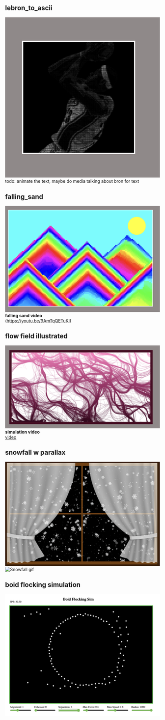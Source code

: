 ## lebron_to_ascii  

![](bron/lebron_ascii.png)  
todo: animate the text, maybe do media talking about bron for text  


## falling_sand  

![](falling/illustration.png)      
**falling sand video**  
(https://youtu.be/9AmTqQETuKI)  


## flow field illustrated  
![](particle_flow/flow_preview.png)  
**simulation video**  
[video](https://youtu.be/7OiCf2by_Yk)  

## snowfall w parallax  
![](snowfall/snowfall.png)  
![Snowfall gif](snowfall/snowfall.gif)  

## boid flocking simulation  
![](no_flockin/flocking.png)
